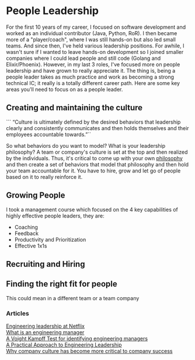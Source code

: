 # People Leadership

For the first 10 years of my career, I focused on software development and worked as an individual contributor (Java, Python, RoR).  I then became more of a "player/coach", where I was still hands-on but also led small teams.  And since then, I've held various leadership positions.  For awhile, I wasn't sure if I wanted to leave hands-on development so I joined smaller companies where I could lead people and still code (Golang and Elixir/Phoenix).  However, in my last 3 roles, I've focused more on people leadership and have grown to really appreciate it.  The thing is, being a people leader takes as much practice and work as becoming a strong technical IC; it really is a totally different career path.  Here are some key areas you'll need to focus on as a people leader.

## Creating and maintaining the culture

``` “Culture is ultimately defined by the desired behaviors that leadership clearly and consistently communicates and then holds themselves and their employees accountable towards.”``

So what behaviors do you want to model?  What is your leadership philosophy?  A team or company's culture is set at the top and then realized by the individuals.  Thus, it's critical to come up with your own [philosophy](https://github.com/batmany13/about-me#leadership-philosophy) and then create a set of behaviors that model that philosophy and then hold your team accountable for it.  You have to hire, grow and let go of people based on it to really reinforce it.

## Growing People

I took a management course which focused on the 4 key capabilities of highly effective people leaders, they are:

* Coaching
* Feedback
* Productivity and Prioritization
* Effective 1x1s

## Recruiting and Hiring

## Finding the right fit for people

This could mean in a different team or a team company

### Articles

[Engineering leadership at Netflix](https://www.linkedin.com/pulse/what-makes-great-engineering-manager-karen-casella/)    
[What is an engineering manager](https://aws.amazon.com/blogs/startups/what-is-an-engineering-manager/)    
[A Voight Kampff Test for identifying engineering managers](https://medium.com/hackernoon/a-voight-kampff-test-for-identifying-engineering-managers-bb8512c70857)    
[A Practical Approach to Engineering Leadership](https://medium.com/swlh/a-practical-approach-to-engineering-leadership-e6b0af1ad5dd?source=userActivityShare-ed519409635d-1573746679)    
[Why company culture has become more critical to company success](https://medium.com/@jproco/why-company-culture-has-become-more-critical-to-company-success-c91c93535d3f)    
